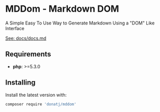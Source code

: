 # MDDom - Markdown DOM

A Simple Easy To Use Way to Generate Markdown Using a "DOM" Like Interface

[See: docs/docs.md](docs/docs.md)



## Requirements

- **php**: >=5.3.0

## Installing

Install the latest version with:

```bash
composer require 'donatj/mddom'
```